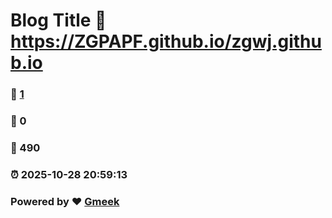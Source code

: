 # Blog Title :link: https://ZGPAPF.github.io/zgwj.github.io 
### :page_facing_up: [1](https://ZGPAPF.github.io/zgwj.github.io/tag.html) 
### :speech_balloon: 0 
### :hibiscus: 490 
### :alarm_clock: 2025-10-28 20:59:13 
### Powered by :heart: [Gmeek](https://github.com/Meekdai/Gmeek)
